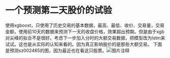 # 一个预测第二天股价的试验

使用xgboost，只使用了历史交易的基本数据，最高、最低、收价、交易量，交易金额，使用前10天的数据来预测下一天的收盘价格，效果超出预期。但是由于xgb对尖峰的拟合不是很好。考虑下一步加入分时的大额交易数据，把模型改为lstm来试试。这也是从实际的认知来看的。因为真正影响股价的是那些大额交易。
下面是预测sz002465的图，因为最近也在看这只股票。![图片注释](http://storage-uqer.datayes.com/586dd48d89e3ba0051efe46f/ba7563e6-65ff-11e7-bb11-0242ac140002)